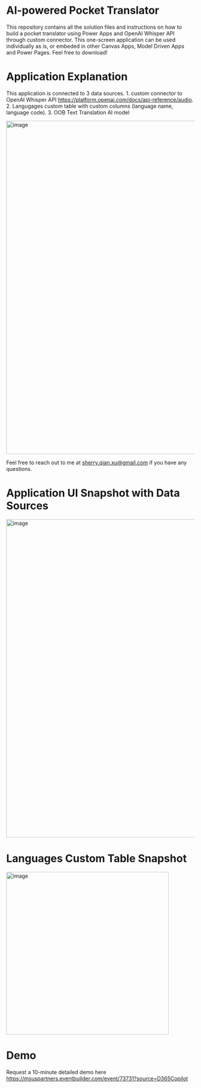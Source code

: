 # AI-powered Pocket Translator
This repository contains all the solution files and instructions on how to build a pocket translator using Power Apps and OpenAI Whisper API through custom connector. This one-screen application can be used individually as is, or embeded in other Canvas Apps, Model Driven Apps and Power Pages. Feel free to download!

# Application Explanation

This application is connected to 3 data sources. 1. custom connector to OpenAI Whisper API https://platform.openai.com/docs/api-reference/audio. 2. Langugages custom table with custom columns (language name, language code). 3. OOB Text Translation AI model

<img width="890" alt="image" src="https://github.com/sherryxMSFT/PocketTranslator/assets/133151558/e0da6657-d186-44ee-bd1d-d567a85ae3df">

Feel free to reach out to me at sherry.qian.xu@gmail.com if you have any questions. 

# Application UI Snapshot with Data Sources

<img width="850" alt="image" src="https://github.com/sherryxMSFT/PocketTranslator/assets/133151558/cfc4a820-b79f-4aae-9fb2-2c123edc5233">

# Languages Custom Table Snapshot

<img width="434" alt="image" src="https://github.com/sherryxMSFT/PocketTranslator/assets/133151558/1bc18097-ef73-4abc-9662-cd9bfc61792a">

# Demo

Request a 10-minute detailed demo here https://msuspartners.eventbuilder.com/event/73731?source=D365Copilot




